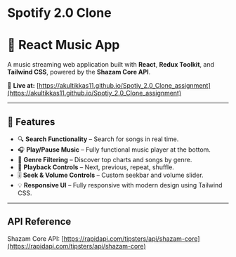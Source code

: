 # Spotify 2.0 Clone

# 🎵 React Music App

A music streaming web application built with **React**, **Redux Toolkit**, and **Tailwind CSS**, powered by the **Shazam Core API**.

🔗 **Live at:** [https://akultikkas11.github.io/Spotiy_2.0_Clone_assignment](https://akultikkas11.github.io/Spotiy_2.0_Clone_assignment)

---

## 🚀 Features

- 🔍 **Search Functionality** – Search for songs in real time.
- 🎧 **Play/Pause Music** – Fully functional music player at the bottom.
- 📀 **Genre Filtering** – Discover top charts and songs by genre.
- 🔀 **Playback Controls** – Next, previous, repeat, shuffle.
- 🎚 **Seek & Volume Controls** – Custom seekbar and volume slider.
- 💡 **Responsive UI** – Fully responsive with modern design using Tailwind CSS.

---

## API Reference
Shazam Core API: [https://rapidapi.com/tipsters/api/shazam-core](https://rapidapi.com/tipsters/api/shazam-core)

